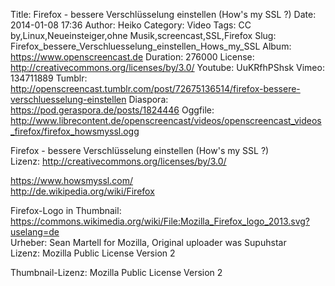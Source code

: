 Title: Firefox - bessere Verschlüsselung einstellen (How's my SSL ?)
Date: 2014-01-08 17:36
Author: Heiko
Category: Video
Tags: CC by,Linux,Neueinsteiger,ohne Musik,screencast,SSL,Firefox
Slug: Firefox_bessere_Verschluesselung_einstellen_Hows_my_SSL
Album: https://www.openscreencast.de
Duration: 276000
License: http://creativecommons.org/licenses/by/3.0/
Youtube: UuKRfhPShsk
Vimeo: 134711889
Tumblr: http://openscreencast.tumblr.com/post/72675136514/firefox-bessere-verschluesselung-einstellen
Diaspora: https://pod.geraspora.de/posts/1824446
Oggfile: http://www.librecontent.de/openscreencast/videos/openscreencast_videos_firefox/firefox_howsmyssl.ogg

Firefox - bessere Verschlüsselung einstellen (How's my SSL ?)  
Lizenz: <http://creativecommons.org/licenses/by/3.0/>  
  
<https://www.howsmyssl.com/>  
<http://de.wikipedia.org/wiki/Firefox>  
  
Firefox-Logo in Thumbnail:  
<https://commons.wikimedia.org/wiki/File:Mozilla_Firefox_logo_2013.svg?uselang=de>  
Urheber: Sean Martell for Mozilla, Original uploader was Supuhstar  
Lizenz: Mozilla Public License Version 2  
  
Thumbnail-Lizenz: Mozilla Public License Version 2

